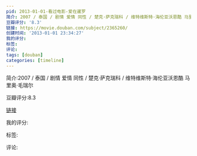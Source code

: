 ```yaml
---
pid: 2013-01-01-看过电影-爱在暹罗
简介: 2007 / 泰国 / 剧情 爱情 同性 / 楚克·萨克瑞科 / 维特维斯特·海伦亚沃恩酷 马里奥·毛瑞尔
豆瓣评分: '8.3'
链接: https://movie.douban.com/subject/2365260/
创建时间: '2013-01-01 23:34:27'
我的评分:
标签:
评论:
tags: [douban]
categories: [timeline]
---
```

简介:2007 / 泰国 / 剧情 爱情 同性 / 楚克·萨克瑞科 / 维特维斯特·海伦亚沃恩酷 马里奥·毛瑞尔

豆瓣评分:8.3

[链接](https://movie.douban.com/subject/2365260/)

我的评分:

标签:

评论:

